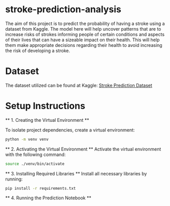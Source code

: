 # stroke-prediction-analysis
The aim of this project is to predict the probability of having a stroke using a dataset from Kaggle. The model here will help uncover patterns that are to increase risks of strokes informing people of certain conditions and aspects of their lives that can have a sizeable impact on their health. This will help them make appropriate decisions regarding their health to avoid increasing the risk of developing a stroke.

# Dataset
The dataset utilized can be found at Kaggle: [Stroke Prediction Dataset](https://www.kaggle.com/datasets/fedesoriano/stroke-prediction-dataset/data)

# Setup Instructions

** 1. Creating the Virtual Environment  **

To isolate project dependencies, create a virtual environment:  
```bash
python -m venv venv
```

** 2. Activating the Virtual Environment  **
   Activate the virtual environment with the following command:
```bash
source ./venv/bin/activate
```

** 3. Installing Required Libraries  **
   Install all necessary libraries by running:
```bash
pip install -r requirements.txt
```

** 4. Running the Prediction Notebook  **
